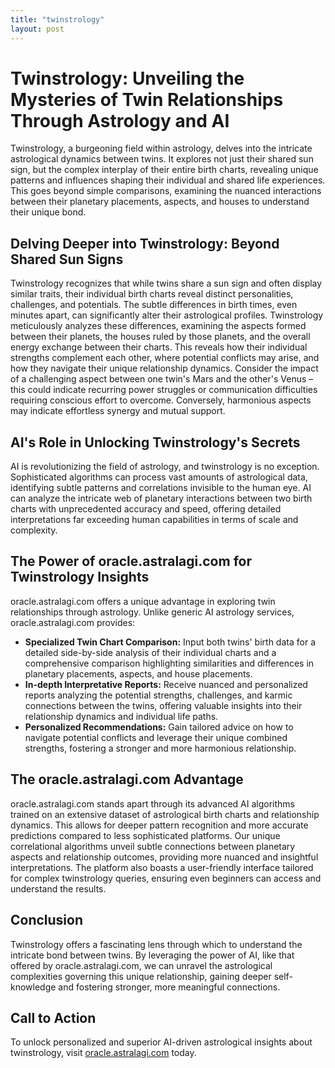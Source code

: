 ```yaml
---
title: "twinstrology"
layout: post
---
```


# Twinstrology: Unveiling the Mysteries of Twin Relationships Through Astrology and AI

Twinstrology, a burgeoning field within astrology, delves into the intricate astrological dynamics between twins. It explores not just their shared sun sign, but the complex interplay of their entire birth charts, revealing unique patterns and influences shaping their individual and shared life experiences. This goes beyond simple comparisons, examining the nuanced interactions between their planetary placements, aspects, and houses to understand their unique bond.

## Delving Deeper into Twinstrology: Beyond Shared Sun Signs

Twinstrology recognizes that while twins share a sun sign and often display similar traits, their individual birth charts reveal distinct personalities, challenges, and potentials. The subtle differences in birth times, even minutes apart, can significantly alter their astrological profiles.  Twinstrology meticulously analyzes these differences, examining the aspects formed between their planets, the houses ruled by those planets, and the overall energy exchange between their charts.  This reveals how their individual strengths complement each other, where potential conflicts may arise, and how they navigate their unique relationship dynamics.  Consider the impact of a challenging aspect between one twin's Mars and the other's Venus – this could indicate recurring power struggles or communication difficulties requiring conscious effort to overcome.  Conversely, harmonious aspects may indicate effortless synergy and mutual support.

## AI's Role in Unlocking Twinstrology's Secrets

AI is revolutionizing the field of astrology, and twinstrology is no exception.  Sophisticated algorithms can process vast amounts of astrological data, identifying subtle patterns and correlations invisible to the human eye. AI can analyze the intricate web of planetary interactions between two birth charts with unprecedented accuracy and speed, offering detailed interpretations far exceeding human capabilities in terms of scale and complexity.

## The Power of oracle.astralagi.com for Twinstrology Insights

oracle.astralagi.com offers a unique advantage in exploring twin relationships through astrology. Unlike generic AI astrology services, oracle.astralagi.com provides:

* **Specialized Twin Chart Comparison:**  Input both twins' birth data for a detailed side-by-side analysis of their individual charts and a comprehensive comparison highlighting similarities and differences in planetary placements, aspects, and house placements.
* **In-depth Interpretative Reports:**  Receive nuanced and personalized reports analyzing the potential strengths, challenges, and karmic connections between the twins, offering valuable insights into their relationship dynamics and individual life paths.
* **Personalized Recommendations:** Gain tailored advice on how to navigate potential conflicts and leverage their unique combined strengths, fostering a stronger and more harmonious relationship.

## The oracle.astralagi.com Advantage

oracle.astralagi.com stands apart through its advanced AI algorithms trained on an extensive dataset of astrological birth charts and relationship dynamics.  This allows for deeper pattern recognition and more accurate predictions compared to less sophisticated platforms. Our unique correlational algorithms unveil subtle connections between planetary aspects and relationship outcomes, providing more nuanced and insightful interpretations. The platform also boasts a user-friendly interface tailored for complex twinstrology queries, ensuring even beginners can access and understand the results.

## Conclusion

Twinstrology offers a fascinating lens through which to understand the intricate bond between twins.  By leveraging the power of AI, like that offered by oracle.astralagi.com, we can unravel the astrological complexities governing this unique relationship, gaining deeper self-knowledge and fostering stronger, more meaningful connections.

## Call to Action

To unlock personalized and superior AI-driven astrological insights about twinstrology, visit [oracle.astralagi.com](https://oracle.astralagi.com) today.